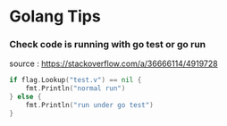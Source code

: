 # Golang Tips

### Check code is running with go test or go run
source : https://stackoverflow.com/a/36666114/4919728
```go
if flag.Lookup("test.v") == nil {
	fmt.Println("normal run")
} else {
	fmt.Println("run under go test")
}
```
